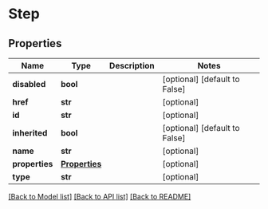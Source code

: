 # Step

## Properties
Name | Type | Description | Notes
------------ | ------------- | ------------- | -------------
**disabled** | **bool** |  | [optional] [default to False]
**href** | **str** |  | [optional] 
**id** | **str** |  | [optional] 
**inherited** | **bool** |  | [optional] [default to False]
**name** | **str** |  | [optional] 
**properties** | [**Properties**](Properties.md) |  | [optional] 
**type** | **str** |  | [optional] 

[[Back to Model list]](../README.md#documentation-for-models) [[Back to API list]](../README.md#documentation-for-api-endpoints) [[Back to README]](../README.md)


